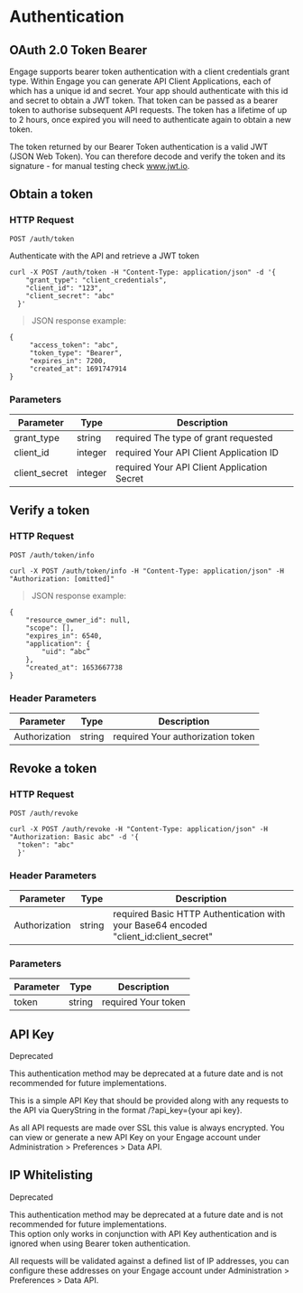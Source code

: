 # Authentication

## OAuth 2.0 Token Bearer

Engage supports bearer token authentication with a client credentials grant type.
Within Engage you can generate API Client Applications, each of which has a unique id and secret. Your app should authenticate with this id and secret to obtain a JWT token. That token can be passed as a bearer token to authorise subsequent API requests.
The token has a lifetime of up to 2 hours, once expired you will need to authenticate again to obtain a new token.

<aside class="notice">
  The token returned by our Bearer Token authentication is a valid JWT (JSON Web Token). You can therefore decode and verify the token and its signature - for manual testing check <a href="https://www.jwt.io">www.jwt.io</a>.
</aside>

## Obtain a token

### HTTP Request
`POST /auth/token`

Authenticate with the API and retrieve a JWT token

```
curl -X POST /auth/token -H "Content-Type: application/json" -d '{
    "grant_type": "client_credentials", 
    "client_id": "123", 
    "client_secret": "abc"
  }' 
```

> JSON response example:

```
{
     "access_token": "abc",
     "token_type": "Bearer",
     "expires_in": 7200,
     "created_at": 1691747914
}
```

### Parameters

Parameter | Type | Description
--------- | ------- | -----------
grant_type | string | <span class="label label-info">required</span> The type of grant requested
client_id | integer | <span class="label label-info">required</span> Your API Client Application ID
client_secret | integer | <span class="label label-info">required</span> Your API Client Application Secret

## Verify a token

### HTTP Request
`POST /auth/token/info`

```
curl -X POST /auth/token/info -H "Content-Type: application/json" -H "Authorization: [omitted]"
```

> JSON response example:

```
{
    "resource_owner_id": null,
    "scope": [],
    "expires_in": 6540,
    "application": {
        "uid": “abc”
    },
    "created_at": 1653667738
}
```

### Header Parameters

Parameter | Type | Description
--------- | ------- | -----------
Authorization | string | <span class="label label-info">required</span> Your authorization token

## Revoke a token

### HTTP Request
`POST /auth/revoke`

```
curl -X POST /auth/revoke -H "Content-Type: application/json" -H "Authorization: Basic abc" -d '{
  "token": "abc"
  }'
```

### Header Parameters

Parameter | Type | Description
--------- | ------- | -----------
Authorization | string | <span class="label label-info">required</span> Basic HTTP Authentication with your Base64 encoded "client_id:client_secret"

### Parameters

Parameter | Type | Description
--------- | ------- | -----------
token | string | <span class="label label-info">required</span> Your token


## API Key

<span class="label label-info">Deprecated</span>

<aside class="warning">
  This authentication method may be deprecated at a future date and is not recommended for future implementations.
</aside>

This is a simple API Key that should be provided along with any requests to the API via QueryString in the format /?api_key={your api key}.

As all API requests are made over SSL this value is always encrypted.
You can view or generate a new API Key on your Engage account under Administration > Preferences > Data API.

## IP Whitelisting

<span class="label label-info">Deprecated</span>

<aside class="warning">
  This authentication method may be deprecated at a future date and is not recommended for future implementations.
</aside>

<aside class="notice">
  This option only works in conjunction with API Key authentication and is ignored when using Bearer token authentication.
</aside>

All requests will be validated against a defined list of IP addresses, you can configure these addresses on your Engage account under Administration > Preferences > Data API.
